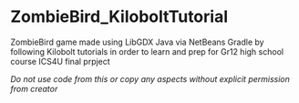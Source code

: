 # ZombieBird_KiloboltTutorial
ZombieBird game made using LibGDX Java via NetBeans Gradle by following Kilobolt tutorials in order to learn and prep for Gr12 high school course ICS4U final prpject

*Do not use code from this or copy any aspects without explicit permission from creator*
